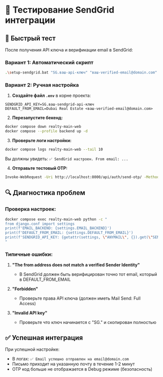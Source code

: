 # 🧪 Тестирование SendGrid интеграции

## 🚀 Быстрый тест

После получения API ключа и верификации email в SendGrid:

### Вариант 1: Автоматический скрипт
```bash
.\setup-sendgrid.bat "SG.ваш-api-ключ" "ваш-verified-email@domain.com"
```

### Вариант 2: Ручная настройка

1. **Создайте файл `.env`** в корне проекта:
```env
SENDGRID_API_KEY=SG.ваш-sendgrid-api-ключ
DEFAULT_FROM_EMAIL=Dubai Real Estate <ваш-verified-email@domain.com>
```

2. **Перезапустите бекенд:**
```bash
docker compose down realty-main-web
docker compose --profile backend up -d
```

3. **Проверьте логи настройки:**
```bash
docker compose logs realty-main-web --tail 10
```
Вы должны увидеть: `✅ SendGrid настроен. From email: ...`

4. **Отправьте тестовый OTP:**
```bash
Invoke-WebRequest -Uri http://localhost:8000/api/auth/send-otp/ -Method POST -ContentType "application/json" -Body '{"email": "ваш-email@domain.com"}'
```

## 🔍 Диагностика проблем

### Проверка настроек:
```bash
docker compose exec realty-main-web python -c "
from django.conf import settings
print(f'EMAIL_BACKEND: {settings.EMAIL_BACKEND}')
print(f'DEFAULT_FROM_EMAIL: {settings.DEFAULT_FROM_EMAIL}')
print(f'SENDGRID_API_KEY: {getattr(settings, \"ANYMAIL\", {}).get(\"SENDGRID_API_KEY\", \"НЕ НАСТРОЕН\")[:20]}...')
"
```

### Типичные ошибки:

1. **"The from address does not match a verified Sender Identity"**
   - В SendGrid должен быть верифицирован точно тот email, который в DEFAULT_FROM_EMAIL

2. **"Forbidden"**
   - Проверьте права API ключа (должен иметь Mail Send: Full Access)

3. **"Invalid API key"**
   - Проверьте что ключ начинается с "SG." и скопирован полностью

## ✅ Успешная интеграция

При успешной настройке:
- В логах: `✅ Email успешно отправлен на email@domain.com`
- Письмо приходит на указанную почту в течение 1-2 минут
- OTP код больше не отображается в Debug режиме (безопасность)
